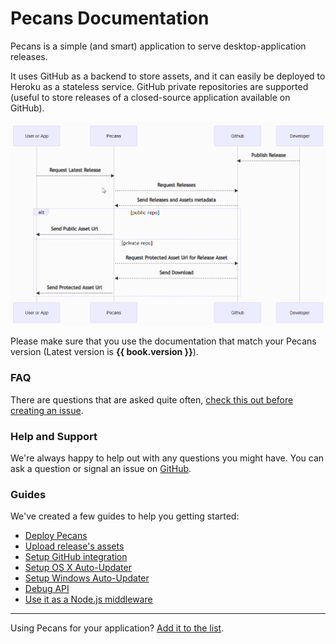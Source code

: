 # Pecans Documentation

Pecans is a simple (and smart) application to serve desktop-application releases.

It uses GitHub as a backend to store assets, and it can easily be deployed to Heroku as a stateless service. GitHub private repositories are supported (useful to store releases of a closed-source application available on GitHub).

![Schema](./sequence.png)

Please make sure that you use the documentation that match your Pecans version (Latest version is **{{ book.version }}**).

### FAQ

There are questions that are asked quite often, [check this out before creating an issue](faq.md).

### Help and Support

We're always happy to help out with any questions you might have. You can ask a question or signal an issue on [GitHub](https://github.com/dopry/pecans/issues).

### Guides

We've created a few guides to help you getting started:

- [Deploy Pecans](deploy.md)
- [Upload release's assets](assets.md)
- [Setup GitHub integration](github.md)
- [Setup OS X Auto-Updater](update-osx.md)
- [Setup Windows Auto-Updater](update-windows.md)
- [Debug API](api.md)
- [Use it as a Node.js middleware](module.md)

----

Using Pecans for your application? [Add it to the list](using-it.md).
